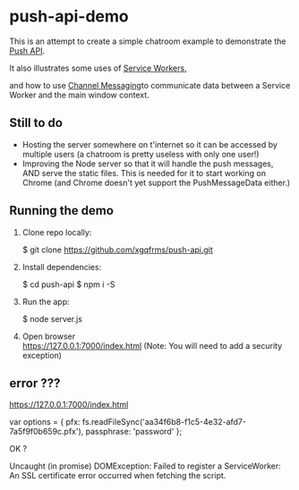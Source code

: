# push-api-demo

This is an attempt to create a simple chatroom example to demonstrate the [Push API](). 

It also illustrates some uses of [Service Workers](), 

and how to use [Channel Messaging]()to communicate data between a Service Worker and the main window context.



## Still to do

* Hosting the server somewhere on t'internet so it can be accessed by multiple users (a chatroom is pretty useless with only one user!)
* Improving the Node server so that it will handle the push messages, AND serve the static files. This is needed for it to start working on Chrome (and Chrome doesn't yet support the PushMessageData either.)


## Running the demo

1. Clone repo locally:

    $ git clone https://github.com/xgqfrms/push-api.git

2. Install dependencies:

    $ cd push-api 
    $ npm i -S

3. Run the app:

    $ node server.js

5. Open browser  
    https://127.0.0.1:7000/index.html
    (Note: You will need to add a security exception)



## error ???  



https://127.0.0.1:7000/index.html


var options = {
    pfx: fs.readFileSync('aa34f6b8-f1c5-4e32-afd7-7a5f9f0b659c.pfx'),
    passphrase: 'password'
};



OK ?



Uncaught (in promise) DOMException: Failed to register a ServiceWorker: An SSL certificate error occurred when fetching the script.



